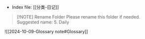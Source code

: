 - Index file: [[分类-日记]]

> [!NOTE] Rename Folder
> Please rename this folder if needed.
> Suggested name: 5. Daily

![[2024-10-09-Glossary note#Glossary]]
